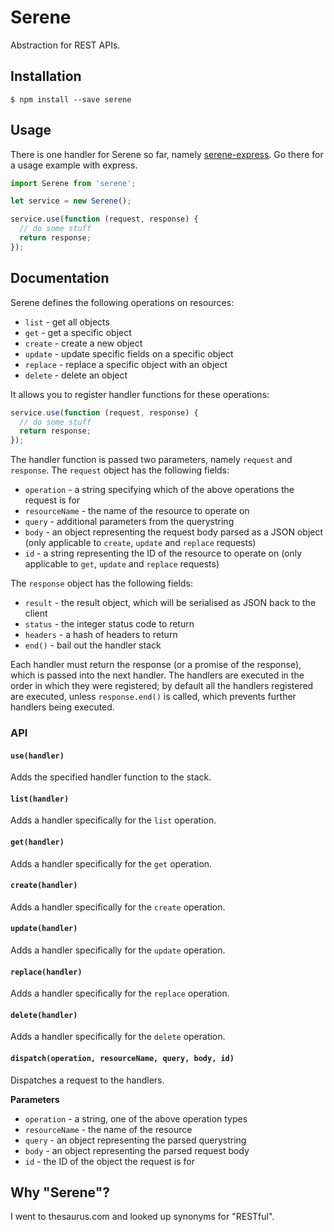 
# Serene

Abstraction for REST APIs.

## Installation

    $ npm install --save serene

## Usage

There is one handler for Serene so far, namely [serene-express](https://www.npmjs.com/package/serene-express).  Go there for a usage example with express.

```js
import Serene from 'serene';

let service = new Serene();

service.use(function (request, response) {
  // do some stuff
  return response;
});

```

## Documentation

Serene defines the following operations on resources:

  * `list` - get all objects
  * `get` - get a specific object
  * `create` - create a new object
  * `update` - update specific fields on a specific object
  * `replace` - replace a specific object with an object
  * `delete` - delete an object

It allows you to register handler functions for these operations:

```js
service.use(function (request, response) {
  // do some stuff
  return response;
});
```

The handler function is passed two parameters, namely `request` and `response`.  The `request` object has the following fields:

  * `operation` - a string specifying which of the above operations the request is for
  * `resourceName` - the name of the resource to operate on
  * `query` - additional parameters from the querystring
  * `body` - an object representing the request body parsed as a JSON object (only applicable to `create`, `update` and `replace` requests)
  * `id` - a string representing the ID of the resource to operate on (only applicable to `get`, `update` and `replace` requests)

The `response` object has the following fields:

  * `result` - the result object, which will be serialised as JSON back to the client
  * `status` - the integer status code to return
  * `headers` - a hash of headers to return
  * `end()` - bail out the handler stack

Each handler must return the response (or a promise of the response), which is passed into the next handler.  The handlers are executed in the order in which they were registered; by default all the handlers registered are executed, unless `response.end()` is called, which prevents further handlers being executed.

### API

#### `use(handler)`

Adds the specified handler function to the stack.

#### `list(handler)`

Adds a handler specifically for the `list` operation.

#### `get(handler)`

Adds a handler specifically for the `get` operation.

#### `create(handler)`

Adds a handler specifically for the `create` operation.

#### `update(handler)`

Adds a handler specifically for the `update` operation.

#### `replace(handler)`

Adds a handler specifically for the `replace` operation.

#### `delete(handler)`

Adds a handler specifically for the `delete` operation.

#### `dispatch(operation, resourceName, query, body, id)`

Dispatches a request to the handlers.

**Parameters**

  * `operation` - a string, one of the above operation types
  * `resourceName` - the name of the resource
  * `query` - an object representing the parsed querystring
  * `body` - an object representing the parsed request body
  * `id` - the ID of the object the request is for

## Why "Serene"?

I went to thesaurus.com and looked up synonyms for "RESTful".
